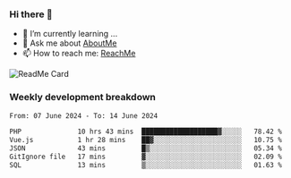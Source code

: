 ### Hi there 👋

- 🌱 I’m currently learning ...
- 💬 Ask me about [AboutMe](https://www.itzcy.com/about)
- 📫 How to reach me: [ReachMe](https://www.itzcy.com/about)

![ReadMe Card](https://github-readme-stats-ten-gilt.vercel.app/api?username=SuperChenYun&show_icons=true&title_color=fff&icon_color=79ff97&text_color=9f9f9f&bg_color=151515&hide_border=true)

### Weekly development breakdown
<!--START_SECTION:waka-->

```txt
From: 07 June 2024 - To: 14 June 2024

PHP              10 hrs 43 mins  ███████████████████▓░░░░░   78.42 %
Vue.js           1 hr 28 mins    ██▓░░░░░░░░░░░░░░░░░░░░░░   10.75 %
JSON             43 mins         █▒░░░░░░░░░░░░░░░░░░░░░░░   05.34 %
GitIgnore file   17 mins         ▓░░░░░░░░░░░░░░░░░░░░░░░░   02.09 %
SQL              13 mins         ▒░░░░░░░░░░░░░░░░░░░░░░░░   01.63 %
```

<!--END_SECTION:waka-->
